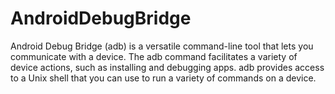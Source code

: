 # AndroidDebugBridge
Android Debug Bridge (adb) is a versatile command-line tool that lets you communicate with a device. The adb command facilitates a variety of device actions, such as installing and debugging apps. adb provides access to a Unix shell that you can use to run a variety of commands on a device.
